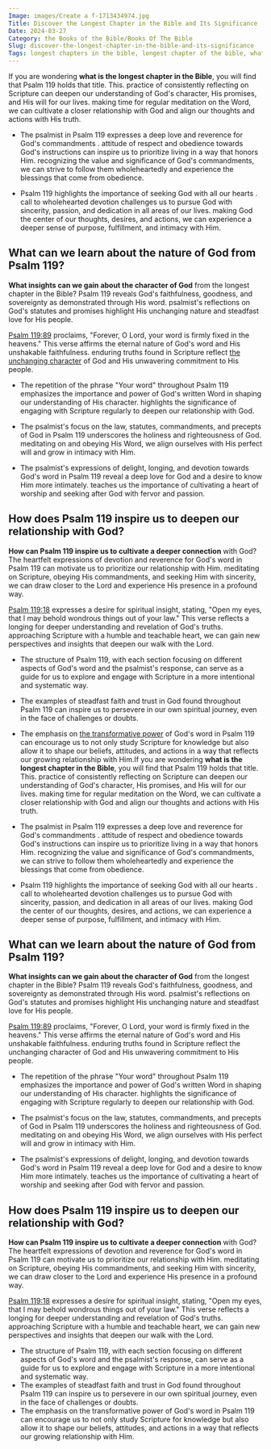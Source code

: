 ```yaml
---
Image: images/Create a f-1713434974.jpg
Title: Discover the Longest Chapter in the Bible and Its Significance
Date: 2024-03-27
Category: the Books of the Bible/Books Of The Bible
Slug: discover-the-longest-chapter-in-the-bible-and-its-significance
Tags: longest chapters in the bible, longest chapter of the bible, what is the longest chapter in the bible, what's the longest chapter in the bible, longest chapter in the bible, bible longest chapter, what is the longest bible chapter, the books of the bible, books of the bible
---
```

If you are wondering **what is the longest chapter in the Bible**, you will find that Psalm 119 holds that title. This.  practice of consistently reflecting on Scripture can deepen our understanding of God's character, His promises, and His will for our lives.  making time for regular meditation on the Word, we can cultivate a closer relationship with God and align our thoughts and actions with His truth.

- The psalmist in Psalm 119 expresses a deep love and reverence for God's commandments .  attitude of respect and obedience towards God's instructions can inspire us to prioritize living in a way that honors Him.  recognizing the value and significance of God's commandments, we can strive to follow them wholeheartedly and experience the blessings that come from obedience.

- Psalm 119 highlights the importance of seeking God with all our hearts .  call to wholehearted devotion challenges us to pursue God with sincerity, passion, and dedication in all areas of our lives.  making God the center of our thoughts, desires, and actions, we can experience a deeper sense of purpose, fulfillment, and intimacy with Him.


## What can we learn about the nature of God from Psalm 119?

**What insights can we gain about the character of God** from the longest chapter in the Bible? Psalm 119 reveals God's faithfulness, goodness, and sovereignty as demonstrated through His word.  psalmist's reflections on God's statutes and promises highlight His unchanging nature and steadfast love for His people.

[Psalm 119:89](https://www.bibleref.com/Psalm/119/Psalm-119-89.html) proclaims, "Forever, O Lord, your word is firmly fixed in the heavens." This verse affirms the eternal nature of God's word and His unshakable faithfulness.  enduring truths found in Scripture reflect [the unchanging character](/5-powerful-prayers-for-trust-in-god-strengthen-your-faith-today) of God and His unwavering commitment to His people.

- The repetition of the phrase "Your word" throughout Psalm 119 emphasizes the importance and power of God's written Word in shaping our understanding of His character.  highlights the significance of engaging with Scripture regularly to deepen our relationship with God.
 
- The psalmist's focus on the law, statutes, commandments, and precepts of God in Psalm 119 underscores the holiness and righteousness of God.  meditating on and obeying His Word, we align ourselves with His perfect will and grow in intimacy with Him.
 
- The psalmist's expressions of delight, longing, and devotion towards God's word in Psalm 119 reveal a deep love for God and a desire to know Him more intimately.  teaches us the importance of cultivating a heart of worship and seeking after God with fervor and passion.


## How does Psalm 119 inspire us to deepen our relationship with God?

**How can Psalm 119 inspire us to cultivate a deeper connection** with God? The heartfelt expressions of devotion and reverence for God's word in Psalm 119 can motivate us to prioritize our relationship with Him.  meditating on Scripture, obeying His commandments, and seeking Him with sincerity, we can draw closer to the Lord and experience His presence in a profound way.

[Psalm 119:18](https://www.bibleref.com/Psalm/119/Psalm-119-18.html) expresses a desire for spiritual insight, stating, "Open my eyes, that I may behold wondrous things out of your law." This verse reflects a longing for deeper understanding and revelation of God's truths.  approaching Scripture with a humble and teachable heart, we can gain new perspectives and insights that deepen our walk with the Lord.

- The structure of Psalm 119, with each section focusing on different aspects of God's word and the psalmist's response, can serve as a guide for us to explore and engage with Scripture in a more intentional and systematic way.
- The examples of steadfast faith and trust in God found throughout Psalm 119 can inspire us to persevere in our own spiritual journey, even in the face of challenges or doubts.
- The emphasis on [the transformative power](/uncovering-the-divine-journey-of-jesus-exploring-the-life-of-christ) of God's word in Psalm 119 can encourage us to not only study Scripture for knowledge but also allow it to shape our beliefs, attitudes, and actions in a way that reflects our growing relationship with Him.If you are wondering **what is the longest chapter in the Bible**, you will find that Psalm 119 holds that title. This.  practice of consistently reflecting on Scripture can deepen our understanding of God's character, His promises, and His will for our lives.  making time for regular meditation on the Word, we can cultivate a closer relationship with God and align our thoughts and actions with His truth.

- The psalmist in Psalm 119 expresses a deep love and reverence for God's commandments .  attitude of respect and obedience towards God's instructions can inspire us to prioritize living in a way that honors Him.  recognizing the value and significance of God's commandments, we can strive to follow them wholeheartedly and experience the blessings that come from obedience.

- Psalm 119 highlights the importance of seeking God with all our hearts .  call to wholehearted devotion challenges us to pursue God with sincerity, passion, and dedication in all areas of our lives.  making God the center of our thoughts, desires, and actions, we can experience a deeper sense of purpose, fulfillment, and intimacy with Him.


## What can we learn about the nature of God from Psalm 119?

**What insights can we gain about the character of God** from the longest chapter in the Bible? Psalm 119 reveals God's faithfulness, goodness, and sovereignty as demonstrated through His word.  psalmist's reflections on God's statutes and promises highlight His unchanging nature and steadfast love for His people.

[Psalm 119:89](https://www.bibleref.com/Psalm/119/Psalm-119-89.html) proclaims, "Forever, O Lord, your word is firmly fixed in the heavens." This verse affirms the eternal nature of God's word and His unshakable faithfulness.  enduring truths found in Scripture reflect the unchanging character of God and His unwavering commitment to His people.

- The repetition of the phrase "Your word" throughout Psalm 119 emphasizes the importance and power of God's written Word in shaping our understanding of His character.  highlights the significance of engaging with Scripture regularly to deepen our relationship with God.
 
- The psalmist's focus on the law, statutes, commandments, and precepts of God in Psalm 119 underscores the holiness and righteousness of God.  meditating on and obeying His Word, we align ourselves with His perfect will and grow in intimacy with Him.
 
- The psalmist's expressions of delight, longing, and devotion towards God's word in Psalm 119 reveal a deep love for God and a desire to know Him more intimately.  teaches us the importance of cultivating a heart of worship and seeking after God with fervor and passion.


## How does Psalm 119 inspire us to deepen our relationship with God?

**How can Psalm 119 inspire us to cultivate a deeper connection** with God? The heartfelt expressions of devotion and reverence for God's word in Psalm 119 can motivate us to prioritize our relationship with Him.  meditating on Scripture, obeying His commandments, and seeking Him with sincerity, we can draw closer to the Lord and experience His presence in a profound way.

[Psalm 119:18](https://www.bibleref.com/Psalm/119/Psalm-119-18.html) expresses a desire for spiritual insight, stating, "Open my eyes, that I may behold wondrous things out of your law." This verse reflects a longing for deeper understanding and revelation of God's truths.  approaching Scripture with a humble and teachable heart, we can gain new perspectives and insights that deepen our walk with the Lord.

- The structure of Psalm 119, with each section focusing on different aspects of God's word and the psalmist's response, can serve as a guide for us to explore and engage with Scripture in a more intentional and systematic way.
- The examples of steadfast faith and trust in God found throughout Psalm 119 can inspire us to persevere in our own spiritual journey, even in the face of challenges or doubts.
- The emphasis on the transformative power of God's word in Psalm 119 can encourage us to not only study Scripture for knowledge but also allow it to shape our beliefs, attitudes, and actions in a way that reflects our growing relationship with Him.